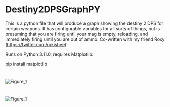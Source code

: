 # Destiny2DPSGraphPY

This is a python file that will produce a graph showing the destiny 2 DPS for certain weapons. It has configurable variables for all sorts of things, but is presuming that you are firing until your mag is empty, reloading, and immediately firing until you are out of ammo. Co-written with my friend Roxy (https://twitter.com/rokishee).

Runs on Python 3.11.0, requires Matplotlib:

pip install matplotlib

#
![Figure_1](https://user-images.githubusercontent.com/65287118/209513367-614be540-a768-4b1f-8c75-6f0d07f9d499.png)

#
![Figure_1](https://user-images.githubusercontent.com/65287118/209410562-fc720bb0-fd7c-492b-8a41-7422d72d4cf2.png)
